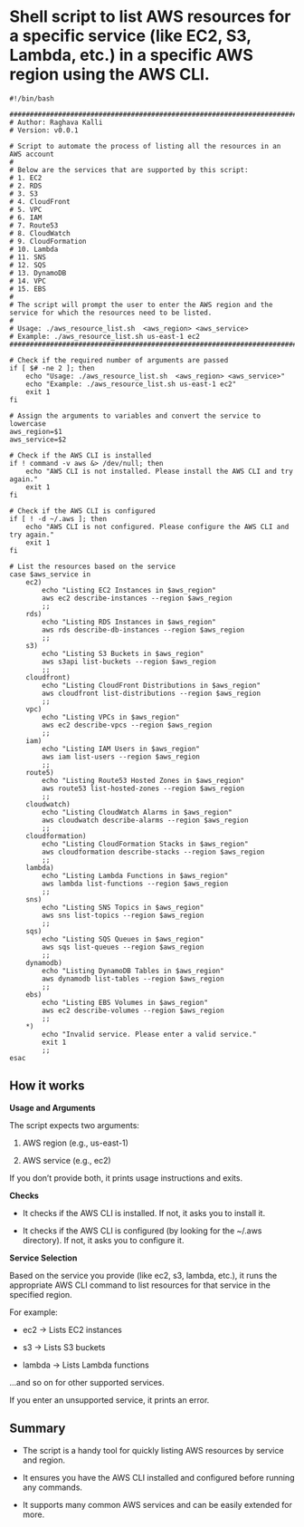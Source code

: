 # Shell script to list AWS resources for a specific service (like EC2, S3, Lambda, etc.) in a specific AWS region using the AWS CLI.

```
#!/bin/bash

###############################################################################
# Author: Raghava Kalli
# Version: v0.0.1

# Script to automate the process of listing all the resources in an AWS account
#
# Below are the services that are supported by this script:
# 1. EC2
# 2. RDS
# 3. S3
# 4. CloudFront
# 5. VPC
# 6. IAM
# 7. Route53
# 8. CloudWatch
# 9. CloudFormation
# 10. Lambda
# 11. SNS
# 12. SQS
# 13. DynamoDB
# 14. VPC
# 15. EBS
#
# The script will prompt the user to enter the AWS region and the service for which the resources need to be listed.
#
# Usage: ./aws_resource_list.sh  <aws_region> <aws_service>
# Example: ./aws_resource_list.sh us-east-1 ec2
#############################################################################

# Check if the required number of arguments are passed
if [ $# -ne 2 ]; then
    echo "Usage: ./aws_resource_list.sh  <aws_region> <aws_service>"
    echo "Example: ./aws_resource_list.sh us-east-1 ec2"
    exit 1
fi

# Assign the arguments to variables and convert the service to lowercase
aws_region=$1
aws_service=$2

# Check if the AWS CLI is installed
if ! command -v aws &> /dev/null; then
    echo "AWS CLI is not installed. Please install the AWS CLI and try again."
    exit 1
fi

# Check if the AWS CLI is configured
if [ ! -d ~/.aws ]; then
    echo "AWS CLI is not configured. Please configure the AWS CLI and try again."
    exit 1
fi

# List the resources based on the service
case $aws_service in
    ec2)
        echo "Listing EC2 Instances in $aws_region"
        aws ec2 describe-instances --region $aws_region
        ;;
    rds)
        echo "Listing RDS Instances in $aws_region"
        aws rds describe-db-instances --region $aws_region
        ;;
    s3)
        echo "Listing S3 Buckets in $aws_region"
        aws s3api list-buckets --region $aws_region
        ;;
    cloudfront)
        echo "Listing CloudFront Distributions in $aws_region"
        aws cloudfront list-distributions --region $aws_region
        ;;
    vpc)
        echo "Listing VPCs in $aws_region"
        aws ec2 describe-vpcs --region $aws_region
        ;;
    iam)
        echo "Listing IAM Users in $aws_region"
        aws iam list-users --region $aws_region
        ;;
    route5)
        echo "Listing Route53 Hosted Zones in $aws_region"
        aws route53 list-hosted-zones --region $aws_region
        ;;
    cloudwatch)
        echo "Listing CloudWatch Alarms in $aws_region"
        aws cloudwatch describe-alarms --region $aws_region
        ;;
    cloudformation)
        echo "Listing CloudFormation Stacks in $aws_region"
        aws cloudformation describe-stacks --region $aws_region
        ;;
    lambda)
        echo "Listing Lambda Functions in $aws_region"
        aws lambda list-functions --region $aws_region
        ;;
    sns)
        echo "Listing SNS Topics in $aws_region"
        aws sns list-topics --region $aws_region
        ;;
    sqs)
        echo "Listing SQS Queues in $aws_region"
        aws sqs list-queues --region $aws_region
        ;;
    dynamodb)
        echo "Listing DynamoDB Tables in $aws_region"
        aws dynamodb list-tables --region $aws_region
        ;;
    ebs)
        echo "Listing EBS Volumes in $aws_region"
        aws ec2 describe-volumes --region $aws_region
        ;;
    *)
        echo "Invalid service. Please enter a valid service."
        exit 1
        ;;
esac
```

## How it works

**Usage and Arguments**

The script expects two arguments:

1. AWS region (e.g., us-east-1)

2. AWS service (e.g., ec2)

If you don’t provide both, it prints usage instructions and exits.

**Checks**

- It checks if the AWS CLI is installed. If not, it asks you to install it.

- It checks if the AWS CLI is configured (by looking for the ~/.aws directory). If not, it asks you to configure it.

**Service Selection**

Based on the service you provide (like ec2, s3, lambda, etc.), it runs the appropriate AWS CLI command to list resources for that service in the specified region.

For example:

 - ec2 → Lists EC2 instances

 - s3 → Lists S3 buckets

 - lambda → Lists Lambda functions

 ...and so on for other supported services.

If you enter an unsupported service, it prints an error.

## Summary

- The script is a handy tool for quickly listing AWS resources by service and region.

- It ensures you have the AWS CLI installed and configured before running any commands.

- It supports many common AWS services and can be easily extended for more.



